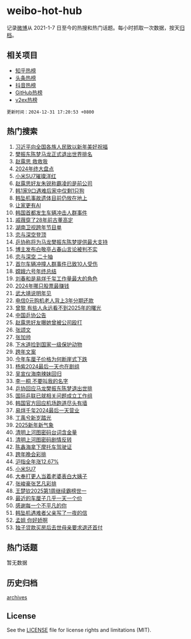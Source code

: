# weibo-hot-hub

记录[微博](https://www.weibo.com)从 2021-1-7 日至今的热搜和热门话题。每小时抓取一次数据，按天[归档](archives)。

## 相关项目

- [知乎热榜](https://github.com/snaildev/zhihu-hot-hub)
- [头条热榜](https://github.com/snaildev/toutiao-hot-hub)
- [抖音热榜](https://github.com/snaildev/douyin-hot-hub)
- [GitHub热榜](https://github.com/snaildev/github-hot-hub)
- [v2ex热榜](https://github.com/snaildev/v2ex-hot-hub)


`更新时间：2024-12-31 17:20:53 +0800`

## 热门搜索

1. [习近平向全国各族人民致以新年美好祝福](https://m.weibo.cn/search?containerid=100103type%3D1%26t%3D10%26q%3D%23%E4%B9%A0%E8%BF%91%E5%B9%B3%E5%90%91%E5%85%A8%E5%9B%BD%E5%90%84%E6%97%8F%E4%BA%BA%E6%B0%91%E8%87%B4%E4%BB%A5%E6%96%B0%E5%B9%B4%E7%BE%8E%E5%A5%BD%E7%A5%9D%E7%A6%8F%23&stream_entry_id=51&isnewpage=1&extparam=seat%3D1%26pos%3D0%26filter_type%3Drealtimehot%26stream_entry_id%3D51%26c_type%3D51%26dgr%3D0%26cate%3D10103%26q%3D%2523%25E4%25B9%25A0%25E8%25BF%2591%25E5%25B9%25B3%25E5%2590%2591%25E5%2585%25A8%25E5%259B%25BD%25E5%2590%2584%25E6%2597%258F%25E4%25BA%25BA%25E6%25B0%2591%25E8%2587%25B4%25E4%25BB%25A5%25E6%2596%25B0%25E5%25B9%25B4%25E7%25BE%258E%25E5%25A5%25BD%25E7%25A5%259D%25E7%25A6%258F%2523%26display_time%3D1735636851%26pre_seqid%3D17356368516150057595)
1. [樊振东陈梦马龙正式退出世界排名](https://m.weibo.cn/search?containerid=100103type%3D1%26t%3D10%26q%3D%23%E6%A8%8A%E6%8C%AF%E4%B8%9C%E9%99%88%E6%A2%A6%E9%A9%AC%E9%BE%99%E6%AD%A3%E5%BC%8F%E9%80%80%E5%87%BA%E4%B8%96%E7%95%8C%E6%8E%92%E5%90%8D%23&stream_entry_id=31&isnewpage=1&extparam=seat%3D1%26pos%3D0%26band_rank%3D1%26c_type%3D31%26flag%3D1%26filter_type%3Drealtimehot%26stream_entry_id%3D31%26lcate%3D5001%26realpos%3D1%26cate%3D5001%26dgr%3D0%26q%3D%2523%25E6%25A8%258A%25E6%258C%25AF%25E4%25B8%259C%25E9%2599%2588%25E6%25A2%25A6%25E9%25A9%25AC%25E9%25BE%2599%25E6%25AD%25A3%25E5%25BC%258F%25E9%2580%2580%25E5%2587%25BA%25E4%25B8%2596%25E7%2595%258C%25E6%258E%2592%25E5%2590%258D%2523%26display_time%3D1735636851%26pre_seqid%3D17356368516150057595)
1. [赵露思 救救我](https://m.weibo.cn/search?containerid=100103type%3D1%26t%3D10%26q%3D%E8%B5%B5%E9%9C%B2%E6%80%9D+%E6%95%91%E6%95%91%E6%88%91&stream_entry_id=31&isnewpage=1&extparam=seat%3D1%26pos%3D1%26band_rank%3D2%26c_type%3D31%26flag%3D1%26filter_type%3Drealtimehot%26stream_entry_id%3D31%26lcate%3D5001%26realpos%3D2%26cate%3D5001%26dgr%3D0%26q%3D%25E8%25B5%25B5%25E9%259C%25B2%25E6%2580%259D%2520%25E6%2595%2591%25E6%2595%2591%25E6%2588%2591%26display_time%3D1735636851%26pre_seqid%3D17356368516150057595)
1. [2024年终大盘点](https://m.weibo.cn/search?containerid=100103type%3D1%26t%3D10%26q%3D%232024%E5%B9%B4%E7%BB%88%E5%A4%A7%E7%9B%98%E7%82%B9%23&stream_entry_id=31&isnewpage=1&extparam=seat%3D1%26pos%3D2%26band_rank%3D3%26c_type%3D31%26flag%3D0%26filter_type%3Drealtimehot%26stream_entry_id%3D31%26lcate%3D5001%26realpos%3D3%26cate%3D5001%26dgr%3D0%26q%3D%25232024%25E5%25B9%25B4%25E7%25BB%2588%25E5%25A4%25A7%25E7%259B%2598%25E7%2582%25B9%2523%26display_time%3D1735636851%26pre_seqid%3D17356368516150057595)
1. [小米SU7璀璨洋红](https://m.weibo.cn/search?containerid=100103type%3D1%26t%3D10%26q%3D%23%E5%B0%8F%E7%B1%B3SU7%E7%92%80%E7%92%A8%E6%B4%8B%E7%BA%A2%23&stream_entry_id=31&isnewpage=1&extparam=seat%3D1%26pos%3D3%26band_rank%3D4%26adid%3D271265%26c_type%3D31%26is_ad_pos%3D1%26cate%3D5001%26topic_ad%3D1%26stream_entry_id%3D31%26dgr%3D0%26lcate%3D5001%26filter_type%3Drealtimehot%26q%3D%2523%25E5%25B0%258F%25E7%25B1%25B3SU7%25E7%2592%2580%25E7%2592%25A8%25E6%25B4%258B%25E7%25BA%25A2%2523%26display_time%3D1735636851%26pre_seqid%3D17356368516150057595)
1. [赵露思好友朱锐称霸凌的是前公司](https://m.weibo.cn/search?containerid=100103type%3D1%26t%3D10%26q%3D%23%E8%B5%B5%E9%9C%B2%E6%80%9D%E5%A5%BD%E5%8F%8B%E6%9C%B1%E9%94%90%E7%A7%B0%E9%9C%B8%E5%87%8C%E7%9A%84%E6%98%AF%E5%89%8D%E5%85%AC%E5%8F%B8%23&stream_entry_id=31&isnewpage=1&extparam=seat%3D1%26pos%3D4%26band_rank%3D4%26c_type%3D31%26flag%3D2%26filter_type%3Drealtimehot%26stream_entry_id%3D31%26lcate%3D5001%26realpos%3D4%26cate%3D5001%26dgr%3D0%26q%3D%2523%25E8%25B5%25B5%25E9%259C%25B2%25E6%2580%259D%25E5%25A5%25BD%25E5%258F%258B%25E6%259C%25B1%25E9%2594%2590%25E7%25A7%25B0%25E9%259C%25B8%25E5%2587%258C%25E7%259A%2584%25E6%2598%25AF%25E5%2589%258D%25E5%2585%25AC%25E5%258F%25B8%2523%26display_time%3D1735636851%26pre_seqid%3D17356368516150057595)
1. [韩1家9口遇难后家中仅剩1只狗](https://m.weibo.cn/search?containerid=100103type%3D1%26t%3D10%26q%3D%23%E9%9F%A91%E5%AE%B69%E5%8F%A3%E9%81%87%E9%9A%BE%E5%90%8E%E5%AE%B6%E4%B8%AD%E4%BB%85%E5%89%A91%E5%8F%AA%E7%8B%97%23&stream_entry_id=31&isnewpage=1&extparam=seat%3D1%26pos%3D5%26band_rank%3D5%26c_type%3D31%26flag%3D2%26filter_type%3Drealtimehot%26stream_entry_id%3D31%26lcate%3D5001%26realpos%3D5%26cate%3D5001%26dgr%3D0%26q%3D%2523%25E9%259F%25A91%25E5%25AE%25B69%25E5%258F%25A3%25E9%2581%2587%25E9%259A%25BE%25E5%2590%258E%25E5%25AE%25B6%25E4%25B8%25AD%25E4%25BB%2585%25E5%2589%25A91%25E5%258F%25AA%25E7%258B%2597%2523%26display_time%3D1735636851%26pre_seqid%3D17356368516150057595)
1. [韩坠机事故遗体目前仍放在地上](https://m.weibo.cn/search?containerid=100103type%3D1%26t%3D10%26q%3D%23%E9%9F%A9%E5%9D%A0%E6%9C%BA%E4%BA%8B%E6%95%85%E9%81%97%E4%BD%93%E7%9B%AE%E5%89%8D%E4%BB%8D%E6%94%BE%E5%9C%A8%E5%9C%B0%E4%B8%8A%23&stream_entry_id=31&isnewpage=1&extparam=seat%3D1%26pos%3D6%26band_rank%3D6%26c_type%3D31%26flag%3D2%26filter_type%3Drealtimehot%26stream_entry_id%3D31%26lcate%3D5001%26realpos%3D6%26cate%3D5001%26dgr%3D0%26q%3D%2523%25E9%259F%25A9%25E5%259D%25A0%25E6%259C%25BA%25E4%25BA%258B%25E6%2595%2585%25E9%2581%2597%25E4%25BD%2593%25E7%259B%25AE%25E5%2589%258D%25E4%25BB%258D%25E6%2594%25BE%25E5%259C%25A8%25E5%259C%25B0%25E4%25B8%258A%2523%26display_time%3D1735636851%26pre_seqid%3D17356368516150057595)
1. [让家更有AI](https://m.weibo.cn/search?containerid=100103type%3D1%26t%3D10%26q%3D%23%E8%AE%A9%E5%AE%B6%E6%9B%B4%E6%9C%89AI%23&stream_entry_id=31&isnewpage=1&extparam=seat%3D1%26pos%3D7%26band_rank%3D7%26adid%3D270612%26c_type%3D31%26is_ad_pos%3D1%26cate%3D5001%26topic_ad%3D1%26stream_entry_id%3D31%26dgr%3D0%26lcate%3D5001%26filter_type%3Drealtimehot%26q%3D%2523%25E8%25AE%25A9%25E5%25AE%25B6%25E6%259B%25B4%25E6%259C%2589AI%2523%26display_time%3D1735636851%26pre_seqid%3D17356368516150057595)
1. [韩国首都发生车辆冲击人群事件](https://m.weibo.cn/search?containerid=100103type%3D1%26t%3D10%26q%3D%23%E9%9F%A9%E5%9B%BD%E9%A6%96%E9%83%BD%E5%8F%91%E7%94%9F%E8%BD%A6%E8%BE%86%E5%86%B2%E5%87%BB%E4%BA%BA%E7%BE%A4%E4%BA%8B%E4%BB%B6%23&stream_entry_id=31&isnewpage=1&extparam=seat%3D1%26pos%3D8%26band_rank%3D7%26c_type%3D31%26flag%3D1%26filter_type%3Drealtimehot%26stream_entry_id%3D31%26lcate%3D5001%26realpos%3D7%26cate%3D5001%26dgr%3D0%26q%3D%2523%25E9%259F%25A9%25E5%259B%25BD%25E9%25A6%2596%25E9%2583%25BD%25E5%258F%2591%25E7%2594%259F%25E8%25BD%25A6%25E8%25BE%2586%25E5%2586%25B2%25E5%2587%25BB%25E4%25BA%25BA%25E7%25BE%25A4%25E4%25BA%258B%25E4%25BB%25B6%2523%26display_time%3D1735636851%26pre_seqid%3D17356368516150057595)
1. [戚薇穿了28年前古董高定](https://m.weibo.cn/search?containerid=100103type%3D1%26t%3D10%26q%3D%E6%88%9A%E8%96%87%E7%A9%BF%E4%BA%8628%E5%B9%B4%E5%89%8D%E5%8F%A4%E8%91%A3%E9%AB%98%E5%AE%9A&stream_entry_id=31&isnewpage=1&extparam=seat%3D1%26pos%3D9%26band_rank%3D8%26c_type%3D31%26flag%3D1%26filter_type%3Drealtimehot%26stream_entry_id%3D31%26lcate%3D5001%26realpos%3D8%26cate%3D5001%26dgr%3D0%26q%3D%25E6%2588%259A%25E8%2596%2587%25E7%25A9%25BF%25E4%25BA%258628%25E5%25B9%25B4%25E5%2589%258D%25E5%258F%25A4%25E8%2591%25A3%25E9%25AB%2598%25E5%25AE%259A%26display_time%3D1735636851%26pre_seqid%3D17356368516150057595)
1. [湖南卫视跨年节目单](https://m.weibo.cn/search?containerid=100103type%3D1%26t%3D10%26q%3D%23%E6%B9%96%E5%8D%97%E5%8D%AB%E8%A7%86%E8%B7%A8%E5%B9%B4%E8%8A%82%E7%9B%AE%E5%8D%95%23&stream_entry_id=31&isnewpage=1&extparam=seat%3D1%26pos%3D10%26band_rank%3D9%26c_type%3D31%26flag%3D0%26filter_type%3Drealtimehot%26stream_entry_id%3D31%26lcate%3D5001%26realpos%3D9%26cate%3D5001%26dgr%3D0%26q%3D%2523%25E6%25B9%2596%25E5%258D%2597%25E5%258D%25AB%25E8%25A7%2586%25E8%25B7%25A8%25E5%25B9%25B4%25E8%258A%2582%25E7%259B%25AE%25E5%258D%2595%2523%26display_time%3D1735636851%26pre_seqid%3D17356368516150057595)
1. [恋与深空登顶](https://m.weibo.cn/search?containerid=100103type%3D1%26t%3D10%26q%3D%E6%81%8B%E4%B8%8E%E6%B7%B1%E7%A9%BA%E7%99%BB%E9%A1%B6&stream_entry_id=31&isnewpage=1&extparam=seat%3D1%26pos%3D11%26band_rank%3D10%26c_type%3D31%26flag%3D1%26filter_type%3Drealtimehot%26stream_entry_id%3D31%26lcate%3D5001%26realpos%3D10%26cate%3D5001%26dgr%3D0%26q%3D%25E6%2581%258B%25E4%25B8%258E%25E6%25B7%25B1%25E7%25A9%25BA%25E7%2599%25BB%25E9%25A1%25B6%26display_time%3D1735636851%26pre_seqid%3D17356368516150057595)
1. [乒协称将为马龙樊振东陈梦提供最大支持](https://m.weibo.cn/search?containerid=100103type%3D1%26t%3D10%26q%3D%23%E4%B9%92%E5%8D%8F%E7%A7%B0%E5%B0%86%E4%B8%BA%E9%A9%AC%E9%BE%99%E6%A8%8A%E6%8C%AF%E4%B8%9C%E9%99%88%E6%A2%A6%E6%8F%90%E4%BE%9B%E6%9C%80%E5%A4%A7%E6%94%AF%E6%8C%81%23&stream_entry_id=31&isnewpage=1&extparam=seat%3D1%26pos%3D12%26band_rank%3D11%26c_type%3D31%26flag%3D1%26filter_type%3Drealtimehot%26stream_entry_id%3D31%26lcate%3D5001%26realpos%3D11%26cate%3D5001%26dgr%3D0%26q%3D%2523%25E4%25B9%2592%25E5%258D%258F%25E7%25A7%25B0%25E5%25B0%2586%25E4%25B8%25BA%25E9%25A9%25AC%25E9%25BE%2599%25E6%25A8%258A%25E6%258C%25AF%25E4%25B8%259C%25E9%2599%2588%25E6%25A2%25A6%25E6%258F%2590%25E4%25BE%259B%25E6%259C%2580%25E5%25A4%25A7%25E6%2594%25AF%25E6%258C%2581%2523%26display_time%3D1735636851%26pre_seqid%3D17356368516150057595)
1. [博主发布白敬亭占春山言论被判不实](https://m.weibo.cn/search?containerid=100103type%3D1%26t%3D10%26q%3D%23%E5%8D%9A%E4%B8%BB%E5%8F%91%E5%B8%83%E7%99%BD%E6%95%AC%E4%BA%AD%E5%8D%A0%E6%98%A5%E5%B1%B1%E8%A8%80%E8%AE%BA%E8%A2%AB%E5%88%A4%E4%B8%8D%E5%AE%9E%23&stream_entry_id=31&isnewpage=1&extparam=seat%3D1%26pos%3D13%26band_rank%3D12%26c_type%3D31%26flag%3D1%26filter_type%3Drealtimehot%26stream_entry_id%3D31%26lcate%3D5001%26realpos%3D12%26cate%3D5001%26dgr%3D0%26q%3D%2523%25E5%258D%259A%25E4%25B8%25BB%25E5%258F%2591%25E5%25B8%2583%25E7%2599%25BD%25E6%2595%25AC%25E4%25BA%25AD%25E5%258D%25A0%25E6%2598%25A5%25E5%25B1%25B1%25E8%25A8%2580%25E8%25AE%25BA%25E8%25A2%25AB%25E5%2588%25A4%25E4%25B8%258D%25E5%25AE%259E%2523%26display_time%3D1735636851%26pre_seqid%3D17356368516150057595)
1. [恋与深空 二十抽](https://m.weibo.cn/search?containerid=100103type%3D1%26t%3D10%26q%3D%E6%81%8B%E4%B8%8E%E6%B7%B1%E7%A9%BA+%E4%BA%8C%E5%8D%81%E6%8A%BD&stream_entry_id=31&isnewpage=1&extparam=seat%3D1%26pos%3D14%26band_rank%3D13%26c_type%3D31%26flag%3D1%26filter_type%3Drealtimehot%26stream_entry_id%3D31%26lcate%3D5001%26realpos%3D13%26cate%3D5001%26dgr%3D0%26q%3D%25E6%2581%258B%25E4%25B8%258E%25E6%25B7%25B1%25E7%25A9%25BA%2520%25E4%25BA%258C%25E5%258D%2581%25E6%258A%25BD%26display_time%3D1735636851%26pre_seqid%3D17356368516150057595)
1. [首尔车辆冲撞人群事件已致10人受伤](https://m.weibo.cn/search?containerid=100103type%3D1%26t%3D10%26q%3D%23%E9%A6%96%E5%B0%94%E8%BD%A6%E8%BE%86%E5%86%B2%E6%92%9E%E4%BA%BA%E7%BE%A4%E4%BA%8B%E4%BB%B6%E5%B7%B2%E8%87%B410%E4%BA%BA%E5%8F%97%E4%BC%A4%23&stream_entry_id=31&isnewpage=1&extparam=seat%3D1%26pos%3D15%26band_rank%3D14%26c_type%3D31%26flag%3D1%26filter_type%3Drealtimehot%26stream_entry_id%3D31%26lcate%3D5001%26realpos%3D14%26cate%3D5001%26dgr%3D0%26q%3D%2523%25E9%25A6%2596%25E5%25B0%2594%25E8%25BD%25A6%25E8%25BE%2586%25E5%2586%25B2%25E6%2592%259E%25E4%25BA%25BA%25E7%25BE%25A4%25E4%25BA%258B%25E4%25BB%25B6%25E5%25B7%25B2%25E8%2587%25B410%25E4%25BA%25BA%25E5%258F%2597%25E4%25BC%25A4%2523%26display_time%3D1735636851%26pre_seqid%3D17356368516150057595)
1. [嫦娥六号年终总结](https://m.weibo.cn/search?containerid=100103type%3D1%26t%3D10%26q%3D%23%E5%AB%A6%E5%A8%A5%E5%85%AD%E5%8F%B7%E5%B9%B4%E7%BB%88%E6%80%BB%E7%BB%93%23&stream_entry_id=31&isnewpage=1&extparam=seat%3D1%26pos%3D16%26band_rank%3D15%26c_type%3D31%26flag%3D1%26filter_type%3Drealtimehot%26stream_entry_id%3D31%26lcate%3D5001%26realpos%3D15%26cate%3D5001%26dgr%3D0%26q%3D%2523%25E5%25AB%25A6%25E5%25A8%25A5%25E5%2585%25AD%25E5%258F%25B7%25E5%25B9%25B4%25E7%25BB%2588%25E6%2580%25BB%25E7%25BB%2593%2523%26display_time%3D1735636851%26pre_seqid%3D17356368516150057595)
1. [刘春和是易烊千玺工作量最大的角色](https://m.weibo.cn/search?containerid=100103type%3D1%26t%3D10%26q%3D%23%E5%88%98%E6%98%A5%E5%92%8C%E6%98%AF%E6%98%93%E7%83%8A%E5%8D%83%E7%8E%BA%E5%B7%A5%E4%BD%9C%E9%87%8F%E6%9C%80%E5%A4%A7%E7%9A%84%E8%A7%92%E8%89%B2%23&stream_entry_id=31&isnewpage=1&extparam=seat%3D1%26pos%3D17%26band_rank%3D16%26c_type%3D31%26flag%3D0%26filter_type%3Drealtimehot%26stream_entry_id%3D31%26lcate%3D5001%26realpos%3D16%26cate%3D5001%26dgr%3D0%26q%3D%2523%25E5%2588%2598%25E6%2598%25A5%25E5%2592%258C%25E6%2598%25AF%25E6%2598%2593%25E7%2583%258A%25E5%258D%2583%25E7%258E%25BA%25E5%25B7%25A5%25E4%25BD%259C%25E9%2587%258F%25E6%259C%2580%25E5%25A4%25A7%25E7%259A%2584%25E8%25A7%2592%25E8%2589%25B2%2523%26display_time%3D1735636851%26pre_seqid%3D17356368516150057595)
1. [2024年哪只股票最赚钱](https://m.weibo.cn/search?containerid=100103type%3D1%26t%3D10%26q%3D%232024%E5%B9%B4%E5%93%AA%E5%8F%AA%E8%82%A1%E7%A5%A8%E6%9C%80%E8%B5%9A%E9%92%B1%23&stream_entry_id=31&isnewpage=1&extparam=seat%3D1%26pos%3D18%26band_rank%3D17%26c_type%3D31%26flag%3D1%26filter_type%3Drealtimehot%26stream_entry_id%3D31%26lcate%3D5001%26realpos%3D17%26cate%3D5001%26dgr%3D0%26q%3D%25232024%25E5%25B9%25B4%25E5%2593%25AA%25E5%258F%25AA%25E8%2582%25A1%25E7%25A5%25A8%25E6%259C%2580%25E8%25B5%259A%25E9%2592%25B1%2523%26display_time%3D1735636851%26pre_seqid%3D17356368516150057595)
1. [武大靖说明年见](https://m.weibo.cn/search?containerid=100103type%3D1%26t%3D10%26q%3D%E6%AD%A6%E5%A4%A7%E9%9D%96%E8%AF%B4%E6%98%8E%E5%B9%B4%E8%A7%81&stream_entry_id=31&isnewpage=1&extparam=seat%3D1%26pos%3D19%26band_rank%3D18%26c_type%3D31%26flag%3D1%26filter_type%3Drealtimehot%26stream_entry_id%3D31%26lcate%3D5001%26realpos%3D18%26cate%3D5001%26dgr%3D0%26q%3D%25E6%25AD%25A6%25E5%25A4%25A7%25E9%259D%2596%25E8%25AF%25B4%25E6%2598%258E%25E5%25B9%25B4%25E8%25A7%2581%26display_time%3D1735636851%26pre_seqid%3D17356368516150057595)
1. [电信0元购机老人背上3年分期还款](https://m.weibo.cn/search?containerid=100103type%3D1%26t%3D10%26q%3D%23%E7%94%B5%E4%BF%A10%E5%85%83%E8%B4%AD%E6%9C%BA%E8%80%81%E4%BA%BA%E8%83%8C%E4%B8%8A3%E5%B9%B4%E5%88%86%E6%9C%9F%E8%BF%98%E6%AC%BE%23&stream_entry_id=31&isnewpage=1&extparam=seat%3D1%26pos%3D20%26band_rank%3D19%26c_type%3D31%26flag%3D0%26filter_type%3Drealtimehot%26stream_entry_id%3D31%26lcate%3D5001%26realpos%3D19%26cate%3D5001%26dgr%3D0%26q%3D%2523%25E7%2594%25B5%25E4%25BF%25A10%25E5%2585%2583%25E8%25B4%25AD%25E6%259C%25BA%25E8%2580%2581%25E4%25BA%25BA%25E8%2583%258C%25E4%25B8%258A3%25E5%25B9%25B4%25E5%2588%2586%25E6%259C%259F%25E8%25BF%2598%25E6%25AC%25BE%2523%26display_time%3D1735636851%26pre_seqid%3D17356368516150057595)
1. [曾黎 有些人永远看不到2025年的曙光](https://m.weibo.cn/search?containerid=100103type%3D1%26t%3D10%26q%3D%E6%9B%BE%E9%BB%8E+%E6%9C%89%E4%BA%9B%E4%BA%BA%E6%B0%B8%E8%BF%9C%E7%9C%8B%E4%B8%8D%E5%88%B02025%E5%B9%B4%E7%9A%84%E6%9B%99%E5%85%89&stream_entry_id=31&isnewpage=1&extparam=seat%3D1%26pos%3D21%26band_rank%3D20%26c_type%3D31%26flag%3D1%26filter_type%3Drealtimehot%26stream_entry_id%3D31%26lcate%3D5001%26realpos%3D20%26cate%3D5001%26dgr%3D0%26q%3D%25E6%259B%25BE%25E9%25BB%258E%2520%25E6%259C%2589%25E4%25BA%259B%25E4%25BA%25BA%25E6%25B0%25B8%25E8%25BF%259C%25E7%259C%258B%25E4%25B8%258D%25E5%2588%25B02025%25E5%25B9%25B4%25E7%259A%2584%25E6%259B%2599%25E5%2585%2589%26display_time%3D1735636851%26pre_seqid%3D17356368516150057595)
1. [中国乒协公告](https://m.weibo.cn/search?containerid=100103type%3D1%26t%3D10%26q%3D%23%E4%B8%AD%E5%9B%BD%E4%B9%92%E5%8D%8F%E5%85%AC%E5%91%8A%23&stream_entry_id=31&isnewpage=1&extparam=seat%3D1%26pos%3D22%26band_rank%3D21%26c_type%3D31%26flag%3D1%26filter_type%3Drealtimehot%26stream_entry_id%3D31%26lcate%3D5001%26realpos%3D21%26cate%3D5001%26dgr%3D0%26q%3D%2523%25E4%25B8%25AD%25E5%259B%25BD%25E4%25B9%2592%25E5%258D%258F%25E5%2585%25AC%25E5%2591%258A%2523%26display_time%3D1735636851%26pre_seqid%3D17356368516150057595)
1. [赵露思好友曝她曾被公司殴打](https://m.weibo.cn/search?containerid=100103type%3D1%26t%3D10%26q%3D%E8%B5%B5%E9%9C%B2%E6%80%9D%E5%A5%BD%E5%8F%8B%E6%9B%9D%E5%A5%B9%E6%9B%BE%E8%A2%AB%E5%85%AC%E5%8F%B8%E6%AE%B4%E6%89%93&stream_entry_id=31&isnewpage=1&extparam=seat%3D1%26pos%3D23%26band_rank%3D22%26c_type%3D31%26flag%3D2%26filter_type%3Drealtimehot%26stream_entry_id%3D31%26lcate%3D5001%26realpos%3D22%26cate%3D5001%26dgr%3D0%26q%3D%25E8%25B5%25B5%25E9%259C%25B2%25E6%2580%259D%25E5%25A5%25BD%25E5%258F%258B%25E6%259B%259D%25E5%25A5%25B9%25E6%259B%25BE%25E8%25A2%25AB%25E5%2585%25AC%25E5%258F%25B8%25E6%25AE%25B4%25E6%2589%2593%26display_time%3D1735636851%26pre_seqid%3D17356368516150057595)
1. [张颂文](https://m.weibo.cn/search?containerid=100103type%3D1%26t%3D10%26q%3D%E5%BC%A0%E9%A2%82%E6%96%87&stream_entry_id=31&isnewpage=1&extparam=seat%3D1%26pos%3D24%26band_rank%3D23%26c_type%3D31%26flag%3D0%26filter_type%3Drealtimehot%26stream_entry_id%3D31%26lcate%3D5001%26realpos%3D23%26cate%3D5001%26dgr%3D0%26q%3D%25E5%25BC%25A0%25E9%25A2%2582%25E6%2596%2587%26display_time%3D1735636851%26pre_seqid%3D17356368516150057595)
1. [张加帅](https://m.weibo.cn/search?containerid=100103type%3D1%26t%3D10%26q%3D%E5%BC%A0%E5%8A%A0%E5%B8%85&stream_entry_id=31&isnewpage=1&extparam=seat%3D1%26pos%3D25%26band_rank%3D24%26c_type%3D31%26flag%3D2%26filter_type%3Drealtimehot%26stream_entry_id%3D31%26lcate%3D5001%26realpos%3D24%26cate%3D5001%26dgr%3D0%26q%3D%25E5%25BC%25A0%25E5%258A%25A0%25E5%25B8%2585%26display_time%3D1735636851%26pre_seqid%3D17356368516150057595)
1. [下水道捡到国家一级保护动物](https://m.weibo.cn/search?containerid=100103type%3D1%26t%3D10%26q%3D%23%E4%B8%8B%E6%B0%B4%E9%81%93%E6%8D%A1%E5%88%B0%E5%9B%BD%E5%AE%B6%E4%B8%80%E7%BA%A7%E4%BF%9D%E6%8A%A4%E5%8A%A8%E7%89%A9%23&stream_entry_id=31&isnewpage=1&extparam=seat%3D1%26pos%3D26%26band_rank%3D25%26c_type%3D31%26flag%3D1%26filter_type%3Drealtimehot%26stream_entry_id%3D31%26lcate%3D5001%26realpos%3D25%26cate%3D5001%26dgr%3D0%26q%3D%2523%25E4%25B8%258B%25E6%25B0%25B4%25E9%2581%2593%25E6%258D%25A1%25E5%2588%25B0%25E5%259B%25BD%25E5%25AE%25B6%25E4%25B8%2580%25E7%25BA%25A7%25E4%25BF%259D%25E6%258A%25A4%25E5%258A%25A8%25E7%2589%25A9%2523%26display_time%3D1735636851%26pre_seqid%3D17356368516150057595)
1. [跨年文案](https://m.weibo.cn/search?containerid=100103type%3D1%26t%3D10%26q%3D%E8%B7%A8%E5%B9%B4%E6%96%87%E6%A1%88&stream_entry_id=31&isnewpage=1&extparam=seat%3D1%26pos%3D27%26band_rank%3D26%26c_type%3D31%26flag%3D1%26filter_type%3Drealtimehot%26stream_entry_id%3D31%26lcate%3D5001%26realpos%3D26%26cate%3D5001%26dgr%3D0%26q%3D%25E8%25B7%25A8%25E5%25B9%25B4%25E6%2596%2587%25E6%25A1%2588%26display_time%3D1735636851%26pre_seqid%3D17356368516150057595)
1. [今年车厘子价格为何断崖式下跌](https://m.weibo.cn/search?containerid=100103type%3D1%26t%3D10%26q%3D%23%E4%BB%8A%E5%B9%B4%E8%BD%A6%E5%8E%98%E5%AD%90%E4%BB%B7%E6%A0%BC%E4%B8%BA%E4%BD%95%E6%96%AD%E5%B4%96%E5%BC%8F%E4%B8%8B%E8%B7%8C%23&stream_entry_id=31&isnewpage=1&extparam=seat%3D1%26pos%3D28%26band_rank%3D27%26c_type%3D31%26flag%3D0%26filter_type%3Drealtimehot%26stream_entry_id%3D31%26lcate%3D5001%26realpos%3D27%26cate%3D5001%26dgr%3D0%26q%3D%2523%25E4%25BB%258A%25E5%25B9%25B4%25E8%25BD%25A6%25E5%258E%2598%25E5%25AD%2590%25E4%25BB%25B7%25E6%25A0%25BC%25E4%25B8%25BA%25E4%25BD%2595%25E6%2596%25AD%25E5%25B4%2596%25E5%25BC%258F%25E4%25B8%258B%25E8%25B7%258C%2523%26display_time%3D1735636851%26pre_seqid%3D17356368516150057595)
1. [杨紫2024最后一天也在剧组](https://m.weibo.cn/search?containerid=100103type%3D1%26t%3D10%26q%3D%23%E6%9D%A8%E7%B4%AB2024%E6%9C%80%E5%90%8E%E4%B8%80%E5%A4%A9%E4%B9%9F%E5%9C%A8%E5%89%A7%E7%BB%84%23&stream_entry_id=31&isnewpage=1&extparam=seat%3D1%26pos%3D29%26band_rank%3D28%26c_type%3D31%26flag%3D1%26filter_type%3Drealtimehot%26stream_entry_id%3D31%26lcate%3D5001%26realpos%3D28%26cate%3D5001%26dgr%3D0%26q%3D%2523%25E6%259D%25A8%25E7%25B4%25AB2024%25E6%259C%2580%25E5%2590%258E%25E4%25B8%2580%25E5%25A4%25A9%25E4%25B9%259F%25E5%259C%25A8%25E5%2589%25A7%25E7%25BB%2584%2523%26display_time%3D1735636851%26pre_seqid%3D17356368516150057595)
1. [吴宣仪海南辣妹回归](https://m.weibo.cn/search?containerid=100103type%3D1%26t%3D10%26q%3D%E5%90%B4%E5%AE%A3%E4%BB%AA%E6%B5%B7%E5%8D%97%E8%BE%A3%E5%A6%B9%E5%9B%9E%E5%BD%92&stream_entry_id=31&isnewpage=1&extparam=seat%3D1%26pos%3D30%26band_rank%3D29%26c_type%3D31%26flag%3D1%26filter_type%3Drealtimehot%26stream_entry_id%3D31%26lcate%3D5001%26realpos%3D29%26cate%3D5001%26dgr%3D0%26q%3D%25E5%2590%25B4%25E5%25AE%25A3%25E4%25BB%25AA%25E6%25B5%25B7%25E5%258D%2597%25E8%25BE%25A3%25E5%25A6%25B9%25E5%259B%259E%25E5%25BD%2592%26display_time%3D1735636851%26pre_seqid%3D17356368516150057595)
1. [李一桐 不要叫我的名字](https://m.weibo.cn/search?containerid=100103type%3D1%26t%3D10%26q%3D%E6%9D%8E%E4%B8%80%E6%A1%90+%E4%B8%8D%E8%A6%81%E5%8F%AB%E6%88%91%E7%9A%84%E5%90%8D%E5%AD%97&stream_entry_id=31&isnewpage=1&extparam=seat%3D1%26pos%3D31%26band_rank%3D30%26c_type%3D31%26flag%3D1%26filter_type%3Drealtimehot%26stream_entry_id%3D31%26lcate%3D5001%26realpos%3D30%26cate%3D5001%26dgr%3D0%26q%3D%25E6%259D%258E%25E4%25B8%2580%25E6%25A1%2590%2520%25E4%25B8%258D%25E8%25A6%2581%25E5%258F%25AB%25E6%2588%2591%25E7%259A%2584%25E5%2590%258D%25E5%25AD%2597%26display_time%3D1735636851%26pre_seqid%3D17356368516150057595)
1. [乒协回应马龙樊振东陈梦退出世排](https://m.weibo.cn/search?containerid=100103type%3D1%26t%3D10%26q%3D%23%E4%B9%92%E5%8D%8F%E5%9B%9E%E5%BA%94%E9%A9%AC%E9%BE%99%E6%A8%8A%E6%8C%AF%E4%B8%9C%E9%99%88%E6%A2%A6%E9%80%80%E5%87%BA%E4%B8%96%E6%8E%92%23&stream_entry_id=31&isnewpage=1&extparam=seat%3D1%26pos%3D32%26band_rank%3D31%26c_type%3D31%26flag%3D1%26filter_type%3Drealtimehot%26stream_entry_id%3D31%26lcate%3D5001%26realpos%3D31%26cate%3D5001%26dgr%3D0%26q%3D%2523%25E4%25B9%2592%25E5%258D%258F%25E5%259B%259E%25E5%25BA%2594%25E9%25A9%25AC%25E9%25BE%2599%25E6%25A8%258A%25E6%258C%25AF%25E4%25B8%259C%25E9%2599%2588%25E6%25A2%25A6%25E9%2580%2580%25E5%2587%25BA%25E4%25B8%2596%25E6%258E%2592%2523%26display_time%3D1735636851%26pre_seqid%3D17356368516150057595)
1. [国际乒联已就相关问题成立工作组](https://m.weibo.cn/search?containerid=100103type%3D1%26t%3D10%26q%3D%23%E5%9B%BD%E9%99%85%E4%B9%92%E8%81%94%E5%B7%B2%E5%B0%B1%E7%9B%B8%E5%85%B3%E9%97%AE%E9%A2%98%E6%88%90%E7%AB%8B%E5%B7%A5%E4%BD%9C%E7%BB%84%23&stream_entry_id=31&isnewpage=1&extparam=seat%3D1%26pos%3D33%26band_rank%3D32%26c_type%3D31%26flag%3D1%26filter_type%3Drealtimehot%26stream_entry_id%3D31%26lcate%3D5001%26realpos%3D32%26cate%3D5001%26dgr%3D0%26q%3D%2523%25E5%259B%25BD%25E9%2599%2585%25E4%25B9%2592%25E8%2581%2594%25E5%25B7%25B2%25E5%25B0%25B1%25E7%259B%25B8%25E5%2585%25B3%25E9%2597%25AE%25E9%25A2%2598%25E6%2588%2590%25E7%25AB%258B%25E5%25B7%25A5%25E4%25BD%259C%25E7%25BB%2584%2523%26display_time%3D1735636851%26pre_seqid%3D17356368516150057595)
1. [韩国官方回应机场跑道尽头有墙](https://m.weibo.cn/search?containerid=100103type%3D1%26t%3D10%26q%3D%23%E9%9F%A9%E5%9B%BD%E5%AE%98%E6%96%B9%E5%9B%9E%E5%BA%94%E6%9C%BA%E5%9C%BA%E8%B7%91%E9%81%93%E5%B0%BD%E5%A4%B4%E6%9C%89%E5%A2%99%23&stream_entry_id=31&isnewpage=1&extparam=seat%3D1%26pos%3D34%26band_rank%3D33%26c_type%3D31%26flag%3D0%26filter_type%3Drealtimehot%26stream_entry_id%3D31%26lcate%3D5001%26realpos%3D33%26cate%3D5001%26dgr%3D0%26q%3D%2523%25E9%259F%25A9%25E5%259B%25BD%25E5%25AE%2598%25E6%2596%25B9%25E5%259B%259E%25E5%25BA%2594%25E6%259C%25BA%25E5%259C%25BA%25E8%25B7%2591%25E9%2581%2593%25E5%25B0%25BD%25E5%25A4%25B4%25E6%259C%2589%25E5%25A2%2599%2523%26display_time%3D1735636851%26pre_seqid%3D17356368516150057595)
1. [易烊千玺2024最后一天营业](https://m.weibo.cn/search?containerid=100103type%3D1%26t%3D10%26q%3D%23%E6%98%93%E7%83%8A%E5%8D%83%E7%8E%BA2024%E6%9C%80%E5%90%8E%E4%B8%80%E5%A4%A9%E8%90%A5%E4%B8%9A%23&stream_entry_id=31&isnewpage=1&extparam=seat%3D1%26pos%3D35%26band_rank%3D34%26c_type%3D31%26flag%3D1%26filter_type%3Drealtimehot%26stream_entry_id%3D31%26lcate%3D5001%26realpos%3D34%26cate%3D5001%26dgr%3D0%26q%3D%2523%25E6%2598%2593%25E7%2583%258A%25E5%258D%2583%25E7%258E%25BA2024%25E6%259C%2580%25E5%2590%258E%25E4%25B8%2580%25E5%25A4%25A9%25E8%2590%25A5%25E4%25B8%259A%2523%26display_time%3D1735636851%26pre_seqid%3D17356368516150057595)
1. [丁禹兮新岁踏光](https://m.weibo.cn/search?containerid=100103type%3D1%26t%3D10%26q%3D%23%E4%B8%81%E7%A6%B9%E5%85%AE%E6%96%B0%E5%B2%81%E8%B8%8F%E5%85%89%23&stream_entry_id=31&isnewpage=1&extparam=seat%3D1%26pos%3D36%26band_rank%3D35%26c_type%3D31%26flag%3D1%26filter_type%3Drealtimehot%26stream_entry_id%3D31%26lcate%3D5001%26realpos%3D35%26cate%3D5001%26dgr%3D0%26q%3D%2523%25E4%25B8%2581%25E7%25A6%25B9%25E5%2585%25AE%25E6%2596%25B0%25E5%25B2%2581%25E8%25B8%258F%25E5%2585%2589%2523%26display_time%3D1735636851%26pre_seqid%3D17356368516150057595)
1. [2025新年新气象](https://m.weibo.cn/search?containerid=100103type%3D1%26t%3D10%26q%3D%232025%E6%96%B0%E5%B9%B4%E6%96%B0%E6%B0%94%E8%B1%A1%23&stream_entry_id=31&isnewpage=1&extparam=seat%3D1%26pos%3D37%26band_rank%3D36%26c_type%3D31%26flag%3D1%26filter_type%3Drealtimehot%26stream_entry_id%3D31%26lcate%3D5001%26realpos%3D36%26cate%3D5001%26dgr%3D0%26q%3D%25232025%25E6%2596%25B0%25E5%25B9%25B4%25E6%2596%25B0%25E6%25B0%2594%25E8%25B1%25A1%2523%26display_time%3D1735636851%26pre_seqid%3D17356368516150057595)
1. [清明上河图密码台词含金量](https://m.weibo.cn/search?containerid=100103type%3D1%26t%3D10%26q%3D%23%E6%B8%85%E6%98%8E%E4%B8%8A%E6%B2%B3%E5%9B%BE%E5%AF%86%E7%A0%81%E5%8F%B0%E8%AF%8D%E5%90%AB%E9%87%91%E9%87%8F%23&stream_entry_id=31&isnewpage=1&extparam=seat%3D1%26pos%3D38%26band_rank%3D37%26adid%3D271301%26c_type%3D31%26flag%3D0%26filter_type%3Drealtimehot%26stream_entry_id%3D31%26lcate%3D5001%26realpos%3D37%26cate%3D5001%26dgr%3D0%26q%3D%2523%25E6%25B8%2585%25E6%2598%258E%25E4%25B8%258A%25E6%25B2%25B3%25E5%259B%25BE%25E5%25AF%2586%25E7%25A0%2581%25E5%258F%25B0%25E8%25AF%258D%25E5%2590%25AB%25E9%2587%2591%25E9%2587%258F%2523%26display_time%3D1735636851%26pre_seqid%3D17356368516150057595)
1. [清明上河图密码剧情反转](https://m.weibo.cn/search?containerid=100103type%3D1%26t%3D10%26q%3D%23%E6%B8%85%E6%98%8E%E4%B8%8A%E6%B2%B3%E5%9B%BE%E5%AF%86%E7%A0%81%E5%89%A7%E6%83%85%E5%8F%8D%E8%BD%AC%23&stream_entry_id=31&isnewpage=1&extparam=seat%3D1%26pos%3D39%26band_rank%3D38%26adid%3D271302%26c_type%3D31%26flag%3D0%26filter_type%3Drealtimehot%26stream_entry_id%3D31%26lcate%3D5001%26realpos%3D38%26cate%3D5001%26dgr%3D0%26q%3D%2523%25E6%25B8%2585%25E6%2598%258E%25E4%25B8%258A%25E6%25B2%25B3%25E5%259B%25BE%25E5%25AF%2586%25E7%25A0%2581%25E5%2589%25A7%25E6%2583%2585%25E5%258F%258D%25E8%25BD%25AC%2523%26display_time%3D1735636851%26pre_seqid%3D17356368516150057595)
1. [陈鑫海拿下摩托车驾驶证](https://m.weibo.cn/search?containerid=100103type%3D1%26t%3D10%26q%3D%E9%99%88%E9%91%AB%E6%B5%B7%E6%8B%BF%E4%B8%8B%E6%91%A9%E6%89%98%E8%BD%A6%E9%A9%BE%E9%A9%B6%E8%AF%81&stream_entry_id=31&isnewpage=1&extparam=seat%3D1%26pos%3D40%26band_rank%3D39%26c_type%3D31%26flag%3D1%26filter_type%3Drealtimehot%26stream_entry_id%3D31%26lcate%3D5001%26realpos%3D39%26cate%3D5001%26dgr%3D0%26q%3D%25E9%2599%2588%25E9%2591%25AB%25E6%25B5%25B7%25E6%258B%25BF%25E4%25B8%258B%25E6%2591%25A9%25E6%2589%2598%25E8%25BD%25A6%25E9%25A9%25BE%25E9%25A9%25B6%25E8%25AF%2581%26display_time%3D1735636851%26pre_seqid%3D17356368516150057595)
1. [跨年晚会彩排](https://m.weibo.cn/search?containerid=100103type%3D1%26t%3D10%26q%3D%E8%B7%A8%E5%B9%B4%E6%99%9A%E4%BC%9A%E5%BD%A9%E6%8E%92&stream_entry_id=31&isnewpage=1&extparam=seat%3D1%26pos%3D41%26band_rank%3D40%26c_type%3D31%26flag%3D1%26filter_type%3Drealtimehot%26stream_entry_id%3D31%26lcate%3D5001%26realpos%3D40%26cate%3D5001%26dgr%3D0%26q%3D%25E8%25B7%25A8%25E5%25B9%25B4%25E6%2599%259A%25E4%25BC%259A%25E5%25BD%25A9%25E6%258E%2592%26display_time%3D1735636851%26pre_seqid%3D17356368516150057595)
1. [沪指全年涨12.67%](https://m.weibo.cn/search?containerid=100103type%3D1%26t%3D10%26q%3D%23%E6%B2%AA%E6%8C%87%E5%85%A8%E5%B9%B4%E6%B6%A812.67%25%23&stream_entry_id=31&isnewpage=1&extparam=seat%3D1%26pos%3D42%26band_rank%3D41%26c_type%3D31%26flag%3D1%26filter_type%3Drealtimehot%26stream_entry_id%3D31%26lcate%3D5001%26realpos%3D41%26cate%3D5001%26dgr%3D0%26q%3D%2523%25E6%25B2%25AA%25E6%258C%2587%25E5%2585%25A8%25E5%25B9%25B4%25E6%25B6%25A812.67%2525%2523%26display_time%3D1735636851%26pre_seqid%3D17356368516150057595)
1. [小米SU7](https://m.weibo.cn/search?containerid=100103type%3D1%26t%3D10%26q%3D%E5%B0%8F%E7%B1%B3SU7&stream_entry_id=31&isnewpage=1&extparam=seat%3D1%26pos%3D43%26band_rank%3D42%26c_type%3D31%26flag%3D0%26filter_type%3Drealtimehot%26stream_entry_id%3D31%26lcate%3D5001%26realpos%3D42%26cate%3D5001%26dgr%3D0%26q%3D%25E5%25B0%258F%25E7%25B1%25B3SU7%26display_time%3D1735636851%26pre_seqid%3D17356368516150057595)
1. [大奉打更人当着老婆表白大姨子](https://m.weibo.cn/search?containerid=100103type%3D1%26t%3D10%26q%3D%E5%A4%A7%E5%A5%89%E6%89%93%E6%9B%B4%E4%BA%BA%E5%BD%93%E7%9D%80%E8%80%81%E5%A9%86%E8%A1%A8%E7%99%BD%E5%A4%A7%E5%A7%A8%E5%AD%90&stream_entry_id=31&isnewpage=1&extparam=seat%3D1%26pos%3D44%26band_rank%3D43%26c_type%3D31%26flag%3D1%26filter_type%3Drealtimehot%26stream_entry_id%3D31%26lcate%3D5001%26realpos%3D43%26cate%3D5001%26dgr%3D0%26q%3D%25E5%25A4%25A7%25E5%25A5%2589%25E6%2589%2593%25E6%259B%25B4%25E4%25BA%25BA%25E5%25BD%2593%25E7%259D%2580%25E8%2580%2581%25E5%25A9%2586%25E8%25A1%25A8%25E7%2599%25BD%25E5%25A4%25A7%25E5%25A7%25A8%25E5%25AD%2590%26display_time%3D1735636851%26pre_seqid%3D17356368516150057595)
1. [张峻豪张艺凡彩排](https://m.weibo.cn/search?containerid=100103type%3D1%26t%3D10%26q%3D%23%E5%BC%A0%E5%B3%BB%E8%B1%AA%E5%BC%A0%E8%89%BA%E5%87%A1%E5%BD%A9%E6%8E%92%23&stream_entry_id=31&isnewpage=1&extparam=seat%3D1%26pos%3D45%26band_rank%3D44%26c_type%3D31%26flag%3D1%26filter_type%3Drealtimehot%26stream_entry_id%3D31%26lcate%3D5001%26realpos%3D44%26cate%3D5001%26dgr%3D0%26q%3D%2523%25E5%25BC%25A0%25E5%25B3%25BB%25E8%25B1%25AA%25E5%25BC%25A0%25E8%2589%25BA%25E5%2587%25A1%25E5%25BD%25A9%25E6%258E%2592%2523%26display_time%3D1735636851%26pre_seqid%3D17356368516150057595)
1. [王楚钦2025第1周继续霸榜世一](https://m.weibo.cn/search?containerid=100103type%3D1%26t%3D10%26q%3D%23%E7%8E%8B%E6%A5%9A%E9%92%A62025%E7%AC%AC1%E5%91%A8%E7%BB%A7%E7%BB%AD%E9%9C%B8%E6%A6%9C%E4%B8%96%E4%B8%80%23&stream_entry_id=31&isnewpage=1&extparam=seat%3D1%26pos%3D46%26band_rank%3D45%26c_type%3D31%26flag%3D1%26filter_type%3Drealtimehot%26stream_entry_id%3D31%26lcate%3D5001%26realpos%3D45%26cate%3D5001%26dgr%3D0%26q%3D%2523%25E7%258E%258B%25E6%25A5%259A%25E9%2592%25A62025%25E7%25AC%25AC1%25E5%2591%25A8%25E7%25BB%25A7%25E7%25BB%25AD%25E9%259C%25B8%25E6%25A6%259C%25E4%25B8%2596%25E4%25B8%2580%2523%26display_time%3D1735636851%26pre_seqid%3D17356368516150057595)
1. [最近的车厘子几乎一天一个价](https://m.weibo.cn/search?containerid=100103type%3D1%26t%3D10%26q%3D%23%E6%9C%80%E8%BF%91%E7%9A%84%E8%BD%A6%E5%8E%98%E5%AD%90%E5%87%A0%E4%B9%8E%E4%B8%80%E5%A4%A9%E4%B8%80%E4%B8%AA%E4%BB%B7%23&stream_entry_id=31&isnewpage=1&extparam=seat%3D1%26pos%3D47%26band_rank%3D46%26c_type%3D31%26flag%3D1%26filter_type%3Drealtimehot%26stream_entry_id%3D31%26lcate%3D5001%26realpos%3D46%26cate%3D5001%26dgr%3D0%26q%3D%2523%25E6%259C%2580%25E8%25BF%2591%25E7%259A%2584%25E8%25BD%25A6%25E5%258E%2598%25E5%25AD%2590%25E5%2587%25A0%25E4%25B9%258E%25E4%25B8%2580%25E5%25A4%25A9%25E4%25B8%2580%25E4%25B8%25AA%25E4%25BB%25B7%2523%26display_time%3D1735636851%26pre_seqid%3D17356368516150057595)
1. [感谢每一个不平凡的你](https://m.weibo.cn/search?containerid=100103type%3D1%26t%3D10%26q%3D%23%E6%84%9F%E8%B0%A2%E6%AF%8F%E4%B8%80%E4%B8%AA%E4%B8%8D%E5%B9%B3%E5%87%A1%E7%9A%84%E4%BD%A0%23&stream_entry_id=31&isnewpage=1&extparam=seat%3D1%26pos%3D48%26band_rank%3D47%26c_type%3D31%26flag%3D1%26filter_type%3Drealtimehot%26stream_entry_id%3D31%26lcate%3D5001%26realpos%3D47%26cate%3D5001%26dgr%3D0%26q%3D%2523%25E6%2584%259F%25E8%25B0%25A2%25E6%25AF%258F%25E4%25B8%2580%25E4%25B8%25AA%25E4%25B8%258D%25E5%25B9%25B3%25E5%2587%25A1%25E7%259A%2584%25E4%25BD%25A0%2523%26display_time%3D1735636851%26pre_seqid%3D17356368516150057595)
1. [韩坠机遇难者父亲写了一夜的信](https://m.weibo.cn/search?containerid=100103type%3D1%26t%3D10%26q%3D%23%E9%9F%A9%E5%9D%A0%E6%9C%BA%E9%81%87%E9%9A%BE%E8%80%85%E7%88%B6%E4%BA%B2%E5%86%99%E4%BA%86%E4%B8%80%E5%A4%9C%E7%9A%84%E4%BF%A1%23&stream_entry_id=31&isnewpage=1&extparam=seat%3D1%26pos%3D49%26band_rank%3D48%26c_type%3D31%26flag%3D0%26filter_type%3Drealtimehot%26stream_entry_id%3D31%26lcate%3D5001%26realpos%3D48%26cate%3D5001%26dgr%3D0%26q%3D%2523%25E9%259F%25A9%25E5%259D%25A0%25E6%259C%25BA%25E9%2581%2587%25E9%259A%25BE%25E8%2580%2585%25E7%2588%25B6%25E4%25BA%25B2%25E5%2586%2599%25E4%25BA%2586%25E4%25B8%2580%25E5%25A4%259C%25E7%259A%2584%25E4%25BF%25A1%2523%26display_time%3D1735636851%26pre_seqid%3D17356368516150057595)
1. [孟姐 你好娇啊](https://m.weibo.cn/search?containerid=100103type%3D1%26t%3D10%26q%3D%E5%AD%9F%E5%A7%90+%E4%BD%A0%E5%A5%BD%E5%A8%87%E5%95%8A&stream_entry_id=31&isnewpage=1&extparam=seat%3D1%26pos%3D50%26band_rank%3D49%26c_type%3D31%26flag%3D0%26filter_type%3Drealtimehot%26stream_entry_id%3D31%26lcate%3D5001%26realpos%3D49%26cate%3D5001%26dgr%3D0%26q%3D%25E5%25AD%259F%25E5%25A7%2590%2520%25E4%25BD%25A0%25E5%25A5%25BD%25E5%25A8%2587%25E5%2595%258A%26display_time%3D1735636851%26pre_seqid%3D17356368516150057595)
1. [独子贷款买房后去世母亲要求退还首付](https://m.weibo.cn/search?containerid=100103type%3D1%26t%3D10%26q%3D%23%E7%8B%AC%E5%AD%90%E8%B4%B7%E6%AC%BE%E4%B9%B0%E6%88%BF%E5%90%8E%E5%8E%BB%E4%B8%96%E6%AF%8D%E4%BA%B2%E8%A6%81%E6%B1%82%E9%80%80%E8%BF%98%E9%A6%96%E4%BB%98%23&stream_entry_id=31&isnewpage=1&extparam=seat%3D1%26pos%3D51%26band_rank%3D50%26c_type%3D31%26flag%3D1%26filter_type%3Drealtimehot%26stream_entry_id%3D31%26lcate%3D5001%26realpos%3D50%26cate%3D5001%26dgr%3D0%26q%3D%2523%25E7%258B%25AC%25E5%25AD%2590%25E8%25B4%25B7%25E6%25AC%25BE%25E4%25B9%25B0%25E6%2588%25BF%25E5%2590%258E%25E5%258E%25BB%25E4%25B8%2596%25E6%25AF%258D%25E4%25BA%25B2%25E8%25A6%2581%25E6%25B1%2582%25E9%2580%2580%25E8%25BF%2598%25E9%25A6%2596%25E4%25BB%2598%2523%26display_time%3D1735636851%26pre_seqid%3D17356368516150057595)

## 热门话题

暂无数据

## 历史归档

[archives](archives)

## License

See the [LICENSE](LICENSE) file for license rights and limitations (MIT).
